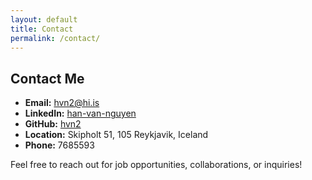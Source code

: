 ```yaml
---
layout: default
title: Contact
permalink: /contact/
---
```

## Contact Me  
- **Email:** [hvn2@hi.is](mailto:hvn2@hi.is)  
- **LinkedIn:** [han-van-nguyen](https://www.linkedin.com/in/han-van-nguyen-b5b97374/)  
- **GitHub:** [hvn2](https://github.com/hvn2)  
- **Location:** Skipholt 51, 105 Reykjavik, Iceland  
- **Phone:** 7685593  

Feel free to reach out for job opportunities, collaborations, or inquiries!